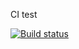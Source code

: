 CI test

[![Build status](https://ci.appveyor.com/api/projects/status/gk88pkf6x23n4a5c?svg=true)](https://ci.appveyor.com/project/Andfedrey/ajs-task-4-1)
